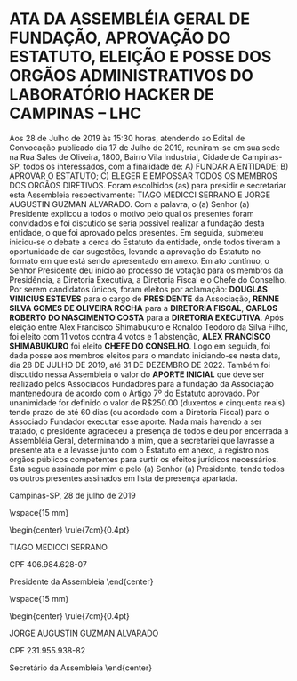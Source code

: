 ATA DA ASSEMBLÉIA GERAL DE FUNDAÇÃO, APROVAÇÃO DO ESTATUTO, ELEIÇÃO E POSSE DOS ORGÃOS ADMINISTRATIVOS DO LABORATÓRIO HACKER DE CAMPINAS – LHC
==============================================================================================================================================

Aos 28 de Julho de 2019 às 15:30 horas, atendendo ao Edital de Convocação publicado dia 17 de Julho de 2019, reuniram-se em sua sede na Rua Sales de Oliveira, 1800, Bairro Vila Industrial, Cidade de Campinas-SP, todos os interessados, com a finalidade de: A) FUNDAR A ENTIDADE; B) APROVAR O ESTATUTO; C) ELEGER  E EMPOSSAR TODOS OS MEMBROS DOS ORGÃOS DIRETIVOS. Foram escolhidos (as) para presidir e secretariar esta Assembleia respectivamente: TIAGO MEDICCI SERRANO E JORGE AUGUSTIN GUZMAN ALVARADO. Com a palavra, o (a) Senhor (a) Presidente explicou a todos o motivo pelo qual os presentes foram convidados e foi discutido se seria possível realizar a fundação desta entidade, o que foi aprovado pelos presentes. Em seguida, submeteu iniciou-se o debate a cerca do Estatuto da entidade, onde todos tiveram a oportunidade de dar sugestões, levando a aprovação do Estatuto no formato em que está sendo apresentado em anexo. Em ato contínuo, o Senhor Presidente deu início ao processo de votação para os membros da Presidência, a Diretoria Executiva, a Diretoria Fiscal e o Chefe do Conselho. Por serem candidatos únicos, foram eleitos por aclamação: **DOUGLAS VINICIUS ESTEVES** para o cargo de **PRESIDENTE** da Associação, **RENNE SILVA GOMES DE OLIVEIRA ROCHA** para a **DIRETORIA FISCAL**, **CARLOS ROBERTO DO NASCIMENTO COSTA** para a **DIRETORIA EXECUTIVA**. Após eleição entre Alex Francisco Shimabukuro e Ronaldo Teodoro da Silva Filho, foi eleito com 11 votos contra 4 votos e 1 abstenção, **ALEX FRANCISCO SHIMABUKURO** foi eleito **CHEFE DO CONSELHO**. Logo em seguida, foi dada posse aos membros eleitos para o mandato iniciando-se nesta data, dia 28 DE JULHO DE 2019, até 31 DE DEZEMBRO DE 2022. Também foi discutido nessa Assembleia o valor do **APORTE INICIAL** que deve ser realizado pelos Associados Fundadores para a fundação da Associação mantenedoura de acordo com o Artigo 7º do Estatuto aprovado. Por unanimidade for definido o valor de R$250.00 (duxentos e cinquenta reais) tendo prazo de até 60 dias (ou acordado com a Diretoria Fiscal) para o Associado Fundador executar esse aporte. Nada mais havendo a ser tratado, o presidente agradeceu a presença de todos e deu por encerrada a Assembléia Geral, determinando a mim, que a secretariei que lavrasse a presente ata e a levasse junto com o Estatuto em anexo, a registro nos órgãos públicos competentes para surtir os efeitos jurídicos necessários. Esta segue assinada por mim e pelo (a) Senhor (a) Presidente, tendo todos os outros presentes assinados em lista de presença apartada.


Campinas-SP, 28 de julho de 2019


\vspace{15 mm}

\begin{center}
\rule{7cm}{0.4pt}

TIAGO MEDICCI SERRANO

CPF 406.984.628-07

Presidente da Assembleia
\end{center}

\vspace{15 mm}

\begin{center}
\rule{7cm}{0.4pt}

JORGE AUGUSTIN GUZMAN ALVARADO

CPF 231.955.938-82

Secretário da Assembleia
\end{center}
